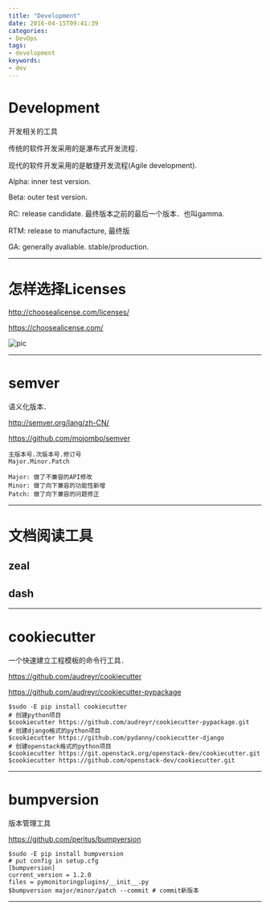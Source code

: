 ```yaml
---
title: "Development"
date: 2016-04-15T09:41:39
categories:
- DevOps
tags:
- development
keywords:
- dev
---
```


# Development

开发相关的工具

传统的软件开发采用的是瀑布式开发流程．

现代的软件开发采用的是敏捷开发流程(Agile development).

Alpha: inner test version.

Beta: outer test version.

RC: release candidate. 最终版本之前的最后一个版本．也叫gamma.

RTM: release to manufacture, 最终版

GA: generally avaliable. stable/production.

***

# 怎样选择Licenses

<http://choosealicense.com/licenses/>

<https://choosealicense.com/>

![pic](/images/license.jpeg)

***

# semver

语义化版本．

<http://semver.org/lang/zh-CN/>

<https://github.com/mojombo/semver>

    主版本号.次版本号.修订号
    Major.Minor.Patch

    Major: 做了不兼容的API修改
    Minor: 做了向下兼容的功能性新增
    Patch: 做了向下兼容的问题修正

***

# 文档阅读工具

## zeal

## dash

***

# cookiecutter

一个快速建立工程模板的命令行工具．

<https://github.com/audreyr/cookiecutter>

<https://github.com/audreyr/cookiecutter-pypackage>

    $sudo -E pip install cookiecutter
    # 创建python项目
    $cookiecutter https://github.com/audreyr/cookiecutter-pypackage.git
    # 创建django格式的python项目
    $cookiecutter https://github.com/pydanny/cookiecutter-django
    # 创建openstack格式的python项目
    $cookiecutter https://git.openstack.org/openstack-dev/cookiecutter.git
    $cookiecutter https://github.com/openstack-dev/cookiecutter.git

***

# bumpversion

版本管理工具

<https://github.com/peritus/bumpversion>

    $sudo -E pip install bumpversion
    # put config in setup.cfg
    [bumpversion]
    current_version = 1.2.0
    files = pymonitoringplugins/__init__.py
    $bumpversion major/minor/patch --commit # commit新版本

***
